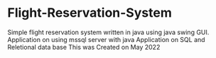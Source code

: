 # Flight-Reservation-System
Simple flight reservation system written in java using java swing GUI.
Application on using mssql server with java
Application on SQL and Reletional data base
This was Created on May 2022
